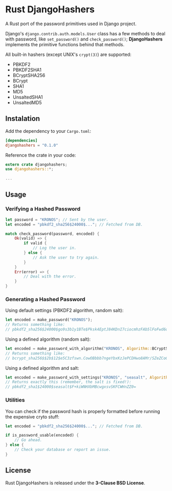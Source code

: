 # Rust DjangoHashers

A Rust port of the password primitives used in Django project.

Django's `django.contrib.auth.models.User` class has a few methods to deal with password, like `set_password()` and `check_password()`; **DjangoHashers** implements the primitive functions behind that methods.

All built-in hashers (except UNIX's `crypt(3)`) are supported:

* PBKDF2
* PBKDF2SHA1
* BCryptSHA256
* BCrypt
* SHA1
* MD5
* UnsaltedSHA1
* UnsaltedMD5

## Instalation

Add the dependency to your `Cargo.toml`:

```toml
[dependencies]
djangohashers = "0.1.0"
```

Reference the crate in your code:

```rust
extern crate djangohashers;
use djangohashers::*;

...
```


## Usage

### Verifying a Hashed Password

```rust
let password = "KRONOS"; // Sent by the user.
let encoded = "pbkdf2_sha256$24000$..."; // Fetched from DB.

match check_password(password, encoded) {
    Ok(valid) => {
        if valid {
            // Log the user in.
        } else {
            // Ask the user to try again.
        }
    }
    Err(error) => {
        // Deal with the error.
    }
}
```

### Generating a Hashed Password

Using default settings (PBKDF2 algorithm, random salt):

```rust
let encoded = make_password("KRONOS");
// Returns something like:
// pbkdf2_sha256$24000$go9s3b1y1BTe$Pksk4EptJ84KDnI7ciocmhzFAb5lFoFwd6qlPOwwW4Q=
```

Using a defined algorithm (random salt):

```rust
let encoded = make_password_with_algorithm("KRONOS", Algorithm::BCryptSHA256);
// Returns something like:
// bcrypt_sha256$$2b$12$e5C3zfswn.CowOBbbb7ngeYbxKzJePCDHwo8AMr/SZeZCoGrk7oue
```

Using a defined algorithm and salt:

```rust
let encoded = make_password_with_settings("KRONOS", "seasalt", Algorithm::PBKDF2SHA1);
// Returns exactly this (remember, the salt is fixed!):
// pbkdf2_sha1$24000$seasalt$F+kiWNHXbMBcwgxsvSKFCWHnZZ0=
```

### Utilities

You can check if the password hash is properly formatted before running the expensive cryto stuff:

```rust
let encoded = "pbkdf2_sha256$24000$..."; // Fetched from DB.

if is_password_usable(encoded) {
    // Go ahead.
} else {
    // Check your database or report an issue.
}
```

## License

Rust DjangoHashers is released under the **3-Clause BSD License**.
